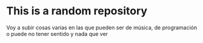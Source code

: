 # This is a random repository

Voy a subir cosas varias en las que pueden ser de música, de programación o puede no tener sentido y nada que ver

